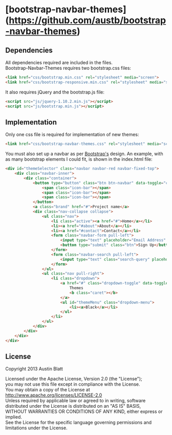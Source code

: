 [bootstrap-navbar-themes] (https://github.com/austb/bootstrap-navbar-themes)
=======================

## Dependencies

All dependencies required are included in the files.  
Bootstrap-Navbar-Themes requires two bootstrap.css files:
```html
<link href="css/bootstrap.min.css" rel="stylesheet" media="screen">
<link href="css/bootstrap-responsive.min.css" rel="stylesheet" media="screen">
```
It also requires jQuery and the bootstrap.js file:
```html
<script src="js/jquery-1.10.2.min.js"></script>
<script src="js/bootstrap.min.js"></script>
```

## Implementation

Only one css file is required for implementation of new themes:
```html
<link href="css/bootstrap-navbar-themes.css" rel="stylesheet" media="screen">
```
You must also set up a navbar as per <a href="http://getbootstrap.com/2.3.2/index.html" target="_blank">Bootstrap's</a> design.
An example, with as many bootstrap elements I could fit, is shown in the index.html file:
```html
<div id="themeSelector" class="navbar navbar-red navbar-fixed-top">
    <div class="navbar-inner">
        <div class="container">
            <button type="button" class="btn btn-navbar" data-toggle="collapse" data-target=".nav-collapse">
                <span class="icon-bar"></span>
                <span class="icon-bar"></span>
                <span class="icon-bar"></span>
            </button>
            <a class="brand" href="#">Project name</a>
            <div class="nav-collapse collapse">
                <ul class="nav">
                    <li class="active"><a href="#">Home</a></li>
                    <li><a href="#about">About</a></li>
                    <li><a href="#contact">Contact</a></li>
                    <form class="navbar-form pull-left">
                        <input type="text" placeholder="Email Address" class="span2">
                        <button type="submit" class="btn">Sign Up</button>
                    </form>
                    <form class="navbar-search pull-left">
                        <input type="text" class="search-query" placeholder="Search">
                    </form>
                </ul>
                <ul class="nav pull-right">
                    <li class="dropdown">
                        <a href="#" class="dropdown-toggle" data-toggle="dropdown">
                            Themes
                            <b class="caret"></b>
                        </a>
                        <ul id="themeMenu" class="dropdown-menu">
                            <li><a>Black</a></li>
                        </ul>
                    </li>
                </ul>
            </div>
        </div>
    </div>
</div>
```

## License

   Copyright 2013 Austin Blatt  

   Licensed under the Apache License, Version 2.0 (the "License");  
   you may not use this file except in compliance with the License.  
   You may obtain a copy of the License at  
     http://www.apache.org/licenses/LICENSE-2.0  
   Unless required by applicable law or agreed to in writing, software  
   distributed under the License is distributed on an "AS IS" BASIS,  
   WITHOUT WARRANTIES OR CONDITIONS OF ANY KIND, either express or implied.  
   See the License for the specific language governing permissions and  
   limitations under the License.